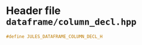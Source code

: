 ---
---

# Header file `dataframe/column_decl.hpp`<a id="dataframe/column_decl.hpp"></a>

``` cpp
#define JULES_DATAFRAME_COLUMN_DECL_H
```
